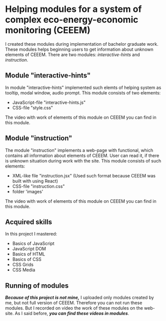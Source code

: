 # Helping modules for a system of complex eco-energy-economic monitoring (CEEEM)

I created these modules during implementation of bachelor graduate work.
These modules helps beginning users to get information about unknown elements of CEEEM. There are two modules: _interactive-hints_ and _instruction_.

## Module "interactive-hints"
In module "interactive-hints" implemented such elemts of helping system as tooltip, modal window, audio prompt. This module consists of two elements:
- JavaScript-file "interactive-hints.js"
- CSS-file "style.css"

The video with work of elements of this module on CEEEM you can find in this module.

## Module "instruction"
The module "instruction" implements a web-page with functional, which contains all information about elements of CEEEM. User can read it, if there is unknown situation during work with the site.
This module consists of such elements:
- XML-like file "instruction.jsx" (Used such format because CEEEM was built with using React)
- CSS-file "instruction.css"
- folder 'images'

The video with work of elements of this module on CEEEM you can find in this module.


## Acquired skills
In this project I mastered:
- Basics of JavaScript
- JavaScript DOM
- Basics of HTML
- Basics of CSS
- CSS Grids
- CSS Media

## Running of modules
***Because of this project is not mine,*** I uploaded only modules created by me, but not full version of CEEEM. Therefore you can not run these modules. But I recorded on video the work of these modules on the web-site. As I said before, ***you can find these videos in modules***.
